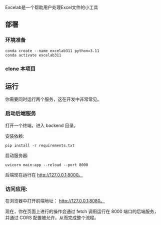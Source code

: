 Excelab是一个帮助用户处理Excel文件的小工具

## 部署
### 环境准备
```
conda create --name excelab311 python=3.11
conda activate excelab311
```

### clone 本项目


## 运行
你需要同时运行两个服务，这在开发中非常常见。

### 启动后端服务

打开一个终端，进入 backend 目录。

安装依赖: 
```
pip install -r requirements.txt
```

启动服务器: 
```
uvicorn main:app --reload --port 8000
```

后端现在运行在 http://127.0.0.1:8000。


### 访问应用:

在浏览器中打开前端地址： http://127.0.0.1:8080。

现在，你在页面上进行的操作会通过 fetch 调用运行在 8000 端口的后端服务，并通过 CORS 配置被允许，从而完成整个流程。